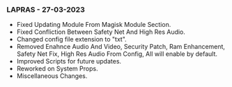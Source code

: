 ### LAPRAS - 27-03-2023
* Fixed Updating Module From Magisk Module Section.
* Fixed Confliction Between Safety Net And High Res Audio.
* Changed config file extension to "txt".
* Removed Enahnce Audio And Video, Security Patch, Ram Enhancement, Safety Net Fix, High Res Audio From Config, All will enable by default.
* Improved Scripts for future updates.
* Reworked on System Props.
* Miscellaneous Changes.
